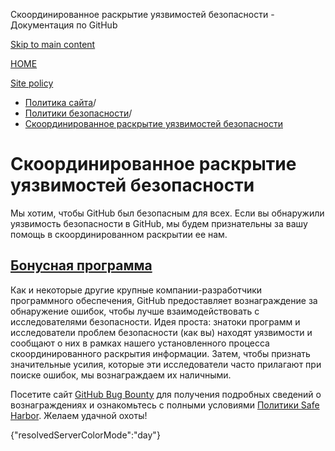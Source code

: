 Скоординированное раскрытие уязвимостей безопасности - Документация по GitHub

[Skip to main content](#main-content)

[HOME](/ru)

[Site policy](/ru/site-policy)

* [Политика сайта](/ru/site-policy)/
* [Политики безопасности](/ru/site-policy/security-policies)/
* [Скоординированное раскрытие уязвимостей безопасности](/ru/site-policy/security-policies/coordinated-disclosure-of-security-vulnerabilities)

Скоординированное раскрытие уязвимостей безопасности
==========

Мы хотим, чтобы GitHub был безопасным для всех. Если вы обнаружили уязвимость безопасности в GitHub, мы будем признательны за вашу помощь в скоординированном раскрытии ее нам.

[Бонусная программа](#bounty-program)
----------

Как и некоторые другие крупные компании-разработчики программного обеспечения, GitHub предоставляет вознаграждение за обнаружение ошибок, чтобы лучше взаимодействовать с исследователями безопасности. Идея проста: знатоки программ и исследователи проблем безопасности (как вы) находят уязвимости и сообщают о них в рамках нашего установленного процесса скоординированного раскрытия информации. Затем, чтобы признать значительные усилия, которые эти исследователи часто прилагают при поиске ошибок, мы вознаграждаем их наличными.

Посетите сайт [GitHub Bug Bounty](https://bounty.github.com) для получения подробных сведений о вознаграждениях и ознакомьтесь с полными условиями [Политики Safe Harbor](/ru/site-policy/security-policies/github-bug-bounty-program-legal-safe-harbor). Желаем удачной охоты!

{"resolvedServerColorMode":"day"}
